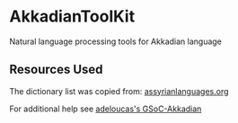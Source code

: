 # AkkadianToolKit 

Natural language processing tools for Akkadian language



## Resources Used 

The dictionary list was copied from:
[assyrianlanguages.org](http://www.assyrianlanguages.org/akkadian/list.php)

For additional help see [adeloucas's GSoC-Akkadian](https://github.com/adeloucas/GSoC-Akkadian)


